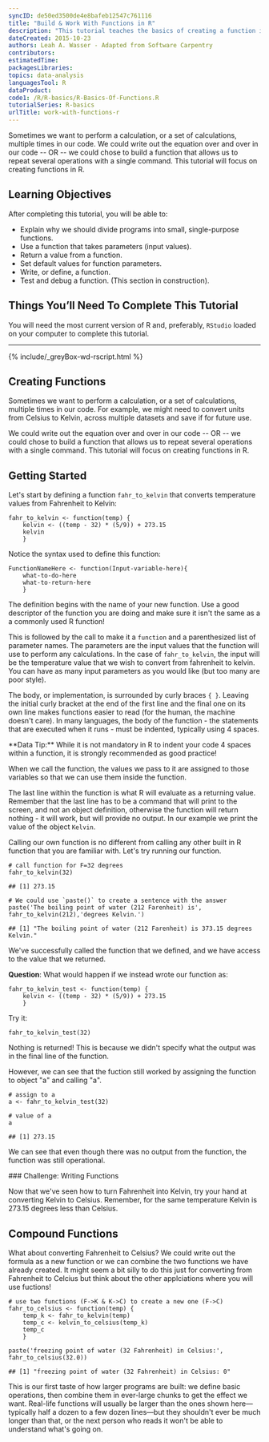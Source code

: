 ```yaml
---
syncID: de50ed3500de4e8bafeb12547c761116
title: "Build & Work With Functions in R"
description: "This tutorial teaches the basics of creating a function in R."
dateCreated: 2015-10-23
authors: Leah A. Wasser - Adapted from Software Carpentry
contributors:
estimatedTime:
packagesLibraries:
topics: data-analysis
languagesTool: R
dataProduct:
code1: /R/R-basics/R-Basics-Of-Functions.R
tutorialSeries: R-basics
urlTitle: work-with-functions-r
---
```


Sometimes we want to perform a calculation, or a set of calculations, multiple 
times in our code.  We could write out the equation over and over in our code -- 
OR -- we could chose to build a function that allows us to repeat several 
operations with a single command. This tutorial will focus on creating functions 
in R.

<div id="ds-objectives" markdown="1">

## Learning Objectives
After completing this tutorial, you will be able to: 

* Explain why we should divide programs into small, single-purpose functions.
* Use a function that takes parameters (input values).
* Return a value from a function.
* Set default values for function parameters.
* Write, or define, a function.
* Test and debug a function. (This section in construction).

## Things You’ll Need To Complete This Tutorial
You will need the most current version of R and, preferably, `RStudio` loaded
on your computer to complete this tutorial.

****

{% include/_greyBox-wd-rscript.html %}

</div>

## Creating Functions

Sometimes we want to perform a calculation, or a set of calculations, multiple 
times in our code. For example, we might need to convert units from Celsius to 
Kelvin, across multiple datasets and save if for future use. 
 
We could write out the equation over and over in our code -- OR -- we could chose to 
build a function that allows us to repeat several operations with a single 
command. This tutorial will focus on creating functions in R.

## Getting Started
Let's start by defining a function `fahr_to_kelvin` that converts temperature 
values from Fahrenheit to Kelvin:


    fahr_to_kelvin <- function(temp) {
    	kelvin <- ((temp - 32) * (5/9)) + 273.15
    	kelvin
    	}

Notice the syntax used to define this function:


    FunctionNameHere <- function(Input-variable-here){
    	what-to-do-here
    	what-to-return-here
    	}

The definition begins with the name of your new function. Use a good descriptor 
of the function you are doing and make sure it isn't the same as a
a commonly used R function!

This is followed by the call to make it a `function` and a parenthesized list of parameter names. 
The parameters are the input values that the function will use to perform any 
calculations. In the case of `fahr_to_kelvin`, the input will be the temperature value that we 
wish to convert from fahrenheit to kelvin. You can have as many input parameters 
as you would like (but too many are poor style). 

The body, or implementation, is surrounded by curly braces `{ }`. Leaving the 
initial curly bracket at the end of the first line and the final one on its own 
line makes functions easier to read (for the human, the machine doesn't care). 
In many languages, the body of the function - the statements that are executed 
when it runs - must be indented, typically using 4 spaces. 

<div id="ds-dataTip" markdown="1">
<i class="fa fa-star"></i> **Data Tip:** While it is not mandatory in R to indent 
your code 4 spaces within a function, it is  strongly recommended as good 
practice!
</div>

When we call the function, the values we pass to it are assigned to those 
variables so that we can use them inside the function. 

The last line within the function is what R will evaluate as a returning value. 
Remember that the last line has to be a command that will print to the screen, 
and not an object definition, otherwise the function will return nothing - it 
will work, but will provide no output. In our example we print the value of 
the object `Kelvin`. 

Calling our own function is no different from calling any other built in R 
function that you are familiar with.  Let's try running our function.   


    # call function for F=32 degrees
    fahr_to_kelvin(32)

    ## [1] 273.15

    # We could use `paste()` to create a sentence with the answer
    paste('The boiling point of water (212 Farenheit) is', fahr_to_kelvin(212),'degrees Kelvin.')

    ## [1] "The boiling point of water (212 Farenheit) is 373.15 degrees Kelvin."

We've successfully called the function that we defined, and we have access to 
the value that we returned. 

**Question**: What would happen if we instead wrote our function as:


    fahr_to_kelvin_test <- function(temp) {
    	kelvin <- ((temp - 32) * (5/9)) + 273.15
    	}

Try it: 


    fahr_to_kelvin_test(32)

Nothing is returned!  This is because we didn't specify what the output was in 
the final line of the function.  

However, we can see that the fuction still worked by assigning the function to 
object "a" and calling "a".


    # assign to a
    a <- fahr_to_kelvin_test(32)
    
    # value of a
    a

    ## [1] 273.15

We can see that even though there was no output from the function, the function 
was still operational. 

<div id="ds-challenge" markdown="1">
### Challenge: Writing Functions

Now that we've seen how to turn Fahrenheit into Kelvin, try your hand at converting
Kelvin to Celsius. Remember, for the same temperature Kelvin is 273.15 degrees 
less than Celsius. 
</div>



## Compound Functions

What about converting Fahrenheit to Celsius? We could write out the formula as a
new function or we can combine the two functions we have already created. It might
seem a bit silly to do this just for converting from Fahrenheit to Celcius but 
think about the other applciations where you will use fuctions! 


    # use two functions (F->K & K->C) to create a new one (F->C)
    fahr_to_celsius <- function(temp) {
    	temp_k <- fahr_to_kelvin(temp)
    	temp_c <- kelvin_to_celsius(temp_k)
    	temp_c
    	}
    	
    paste('freezing point of water (32 Fahrenheit) in Celsius:', fahr_to_celsius(32.0))

    ## [1] "freezing point of water (32 Fahrenheit) in Celsius: 0"

This is our first taste of how larger programs are built: we define basic 
operations, then combine them in ever-large chunks to get the effect we want. 
Real-life functions will usually be larger than the ones shown here—typically 
half a dozen to a few dozen lines—but they shouldn't ever be much longer than 
that, or the next person who reads it won't be able to understand what's going 
on. 
